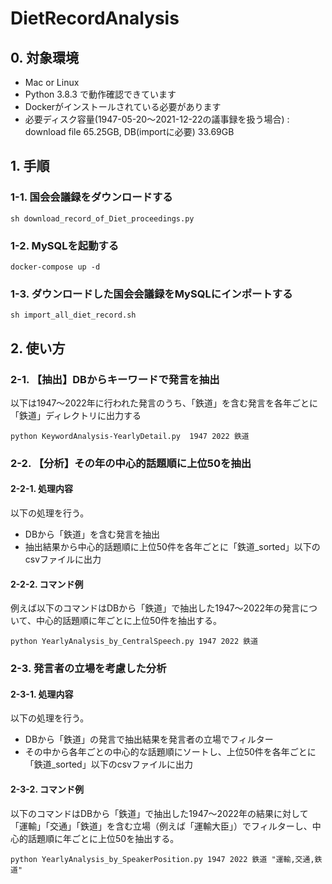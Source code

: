 # DietRecordAnalysis

## 0. 対象環境
- Mac or Linux
- Python 3.8.3 で動作確認できています
- Dockerがインストールされている必要があります
- 必要ディスク容量(1947-05-20〜2021-12-22の議事録を扱う場合) : download file 65.25GB, DB(importに必要) 33.69GB


## 1. 手順

### 1-1. 国会会議録をダウンロードする
```
sh download_record_of_Diet_proceedings.py
```


### 1-2. MySQLを起動する
```
docker-compose up -d
```


### 1-3. ダウンロードした国会会議録をMySQLにインポートする
```
sh import_all_diet_record.sh
```


## 2. 使い方

### 2-1. 【抽出】DBからキーワードで発言を抽出
以下は1947〜2022年に行われた発言のうち、「鉄道」を含む発言を各年ごとに「鉄道」ディレクトリに出力する
```
python KeywordAnalysis-YearlyDetail.py  1947 2022 鉄道
```

### 2-2. 【分析】その年の中心的話題順に上位50を抽出
#### 2-2-1. 処理内容
以下の処理を行う。
- DBから「鉄道」を含む発言を抽出
- 抽出結果から中心的話題順に上位50件を各年ごとに「鉄道_sorted」以下のcsvファイルに出力

#### 2-2-2. コマンド例
例えば以下のコマンドはDBから「鉄道」で抽出した1947〜2022年の発言について、中心的話題順に年ごとに上位50件を抽出する。
```
python YearlyAnalysis_by_CentralSpeech.py 1947 2022 鉄道
```

### 2-3. 発言者の立場を考慮した分析
#### 2-3-1. 処理内容
以下の処理を行う。
- DBから「鉄道」の発言で抽出結果を発言者の立場でフィルター
- その中から各年ごとの中心的な話題順にソートし、上位50件を各年ごとに「鉄道_sorted」以下のcsvファイルに出力

#### 2-3-2. コマンド例
以下のコマンドはDBから「鉄道」で抽出した1947〜2022年の結果に対して「運輸」「交通」「鉄道」を含む立場（例えば「運輸大臣」）でフィルターし、中心的話題順に年ごとに上位50を抽出する。
```
python YearlyAnalysis_by_SpeakerPosition.py 1947 2022 鉄道 "運輸,交通,鉄道"
```
